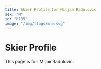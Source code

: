```yaml
---
title: Skier Profile for Miljan Radulovic
sex: "M"
id: "8135"
image: "/img/flags/mne.svg" 
---
```


# Skier Profile

This page is for: Miljan Radulovic.
    